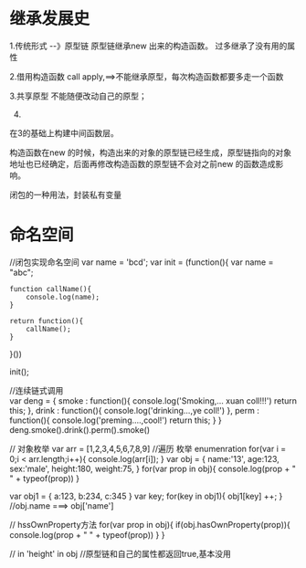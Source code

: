 # 继承发展史
1.传统形式 --》原型链
原型链继承new 出来的构造函数。
过多继承了没有用的属性

2.借用构造函数
call apply,==>不能继承原型，每次构造函数都要多走一个函数

3.共享原型
不能随便改动自己的原型；

4.
在3的基础上构建中间函数层。



构造函数在new 的时候，构造出来的对象的原型链已经生成，原型链指向的对象地址也已经确定，后面再修改构造函数的原型链不会对之前new 的函数造成影响。


闭包的一种用法，封装私有变量



# 命名空间

//闭包实现命名空间
var name = 'bcd';
var init = (function(){
    var name = "abc";

    function callName(){
        console.log(name);
    }

    return function(){
        callName();
    }

}())

init();


//连续链式调用  
var deng = {
    smoke : function(){
        console.log('Smoking,... xuan coll!!!')
        return this;
    },
    drink : function(){
        console.log('drinking...,ye coll!')
    },
    perm : function(){
        console.log('preming....,cool!')
        return this;
    }
}
deng.smoke().drink().perm().smoke()


// 对象枚举
var arr = [1,2,3,4,5,6,7,8,9]
//遍历 枚举 enumenration
for(var i = 0;i < arr.length;i++){
    console.log(arr[i]);
}
var obj = {
    name:'13',
    age:123,
    sex:'male',
    height:180,
    weight:75,
}
for(var prop in obj){
    console.log(prop + " " + typeof(prop))
}


var obj1 = {
    a:123,
    b:234,
    c:345
}
var key;
for(key in obj1){
    obj1[key] ++;
}
//obj.name ===> obj['name']

// hssOwnProperty方法
for(var prop in obj){
    if(obj.hasOwnProperty(prop)){
        console.log(prop + " " + typeof(prop))
    }
}


// in 
'height' in obj  //原型链和自己的属性都返回true,基本没用








